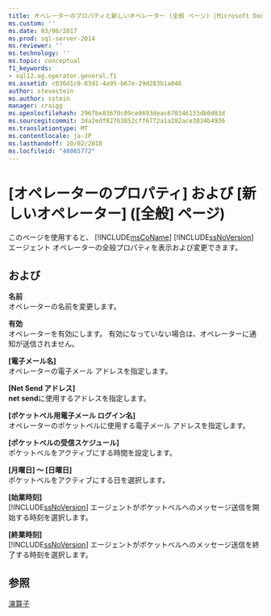 ```yaml
---
title: オペレーターのプロパティと新しいオペレーター (全般 ページ) |Microsoft Docs
ms.custom: ''
ms.date: 03/06/2017
ms.prod: sql-server-2014
ms.reviewer: ''
ms.technology: ''
ms.topic: conceptual
f1_keywords:
- sql12.ag.operator.general.f1
ms.assetid: c036d1c9-83d1-4a95-b67e-29d283b1a046
author: stevestein
ms.author: sstein
manager: craigg
ms.openlocfilehash: 296fbe83670c09ce8693deac670346133db0d03d
ms.sourcegitcommit: 3da2edf82763852cff6772a1a282ace3034b4936
ms.translationtype: MT
ms.contentlocale: ja-JP
ms.lasthandoff: 10/02/2018
ms.locfileid: "48065772"
---
```

# <a name="operator-properties-and-new-operator-general-page"></a>[オペレーターのプロパティ] および [新しいオペレーター] ([全般] ページ)
  このページを使用すると、 [!INCLUDE[msCoName](../../includes/msconame-md.md)] [!INCLUDE[ssNoVersion](../../includes/ssnoversion-md.md)] エージェント オペレーターの全般プロパティを表示および変更できます。  
  
## <a name="options"></a>および  
 **名前**  
 オペレーターの名前を変更します。  
  
 **有効**  
 オペレーターを有効にします。 有効になっていない場合は、オペレーターに通知が送信されません。  
  
 **[電子メール名]**  
 オペレーターの電子メール アドレスを指定します。  
  
 **[Net Send アドレス]**  
 **net send**に使用するアドレスを指定します。  
  
 **[ポケットベル用電子メール ログイン名]**  
 オペレーターのポケットベルに使用する電子メール アドレスを指定します。  
  
 **[ポケットベルの受信スケジュール]**  
 ポケットベルをアクティブにする時間を設定します。  
  
 **[月曜日] ～ [日曜日]**  
 ポケットベルをアクティブにする日を選択します。  
  
 **[始業時刻]**  
 [!INCLUDE[ssNoVersion](../../includes/ssnoversion-md.md)] エージェントがポケットベルへのメッセージ送信を開始する時刻を選択します。  
  
 **[終業時刻]**  
 [!INCLUDE[ssNoVersion](../../includes/ssnoversion-md.md)] エージェントがポケットベルへのメッセージ送信を終了する時刻を選択します。  
  
## <a name="see-also"></a>参照  
 [演算子](operators.md)  
  
  
